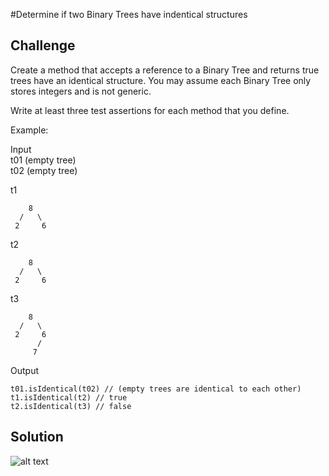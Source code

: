 #Determine if two Binary Trees have indentical structures

## Challenge
Create a method that accepts a reference to a Binary Tree and returns true trees have an identical structure. You may assume each Binary Tree only stores integers and is not generic.

Write at least three test assertions for each method that you define.

Example:

Input  
t01 (empty tree)  
t02 (empty tree)  

t1  
```
    8
  /   \
 2     6
```

t2  
```
    8
  /   \
 2     6
```

t3  
```
    8
  /   \
 2     6
      /
     7
```

Output
```
t01.isIdentical(t02) // (empty trees are identical to each other)
t1.isIdentical(t2) // true
t2.isIdentical(t3) // false
```

## Solution
![alt text](assets/is-identical.jpg "is-identical")
